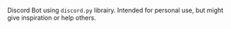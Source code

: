 Discord Bot using `discord.py` librairy. Intended for personal use, but might give inspiration or help others.
